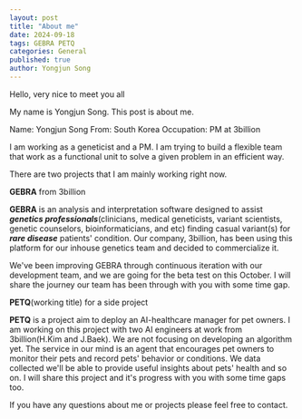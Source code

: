 ```yaml
---
layout: post
title: "About me"
date: 2024-09-18
tags: GEBRA PETQ
categories: General
published: true
author: Yongjun Song
---
```


Hello, very nice to meet you all

My name is Yongjun Song. This post is about me.

Name: Yongjun Song
From: South Korea
Occupation: PM at 3billion

I am working as a geneticist and a PM. I am trying to build a flexible team that work as a functional unit to solve a given problem in an efficient way.

There are two projects that I am mainly working right now.

**GEBRA** from 3billion

**GEBRA** is an analysis and interpretation software designed to assist ***genetics professionals***(clinicians, medical geneticists, variant scientists, genetic counselors, bioinformaticians, and etc) finding casual variant(s) for ***rare disease*** patients' condition. Our company, 3billion, has been using this platform for our inhouse genetics team and decided to commercialize it. 

We've been improving GEBRA through continuous iteration with our development team, and we are going for the beta test on this October. I will share the journey our team has been through with you with some time gap.

**PETQ**(working title) for a side project

**PETQ** is a project aim to deploy an AI-healthcare manager for pet owners. I am working on this project with two AI engineers at work from 3billion(H.Kim and J.Baek). We are not focusing on developing an algorithm yet. The service in our mind is an agent that encourages pet owners to monitor their pets and record pets' behavior or conditions. We data collected we'll be able to provide useful insights about pets' health and so on. I will share this project and it's progress with you with some time gaps too.

If you have any questions about me or projects please feel free to contact.


